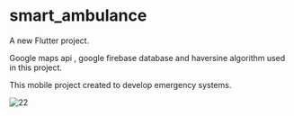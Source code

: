 # smart_ambulance

A new Flutter project.

Google maps api , google firebase database and haversine algorithm  used in this project.

This mobile project created to develop emergency systems.

![22](https://user-images.githubusercontent.com/25648579/90418354-b21e6a80-e0bd-11ea-922f-f088a50a63c2.png)



